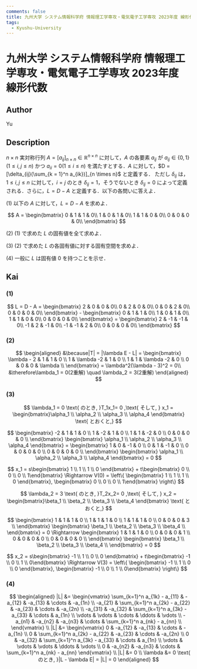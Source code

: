 ```yaml
---
comments: false
title: 九州大学 システム情報科学府 情報理工学専攻・電気電子工学専攻 2023年度 線形代数
tags:
  - Kyushu-University
---
```

# 九州大学 システム情報科学府 情報理工学専攻・電気電子工学専攻 2023年度 線形代数


## **Author**
Yu

## **Description**
$n \times n$ 実対称行列 $A = [a_{ij}]_{n×n} \in \mathbb{R}^{n×n}$ に対して，$A$ の各要素 $a_{ij}$ が $a_{ij} \in \{0, 1\} (1 \le i, j \le n)$ かつ $a_{ii} = 0 (1 \le i \le n)$ を満たすとする．$A$ に対して，$D = [\delta_{ij}(\sum_{k = 1}^n a_{ik})]_{n \times n}$ と定義する．
ただし $\delta_{ij}$ は，$1 \le i, j \le n$ に対して，$i = j$ のとき $\delta_{ij} = 1$，そうでないとき $\delta_{ij} = 0$ によって定義される．さらに，$L = D − A$ と定義する．以下の各問いに答えよ．

(1) 以下の $A$ に対して，$L = D − A$ を求めよ．

$$
A = 
\begin{bmatrix}
0 & 1 & 1 & 0\\
1 & 0 & 1 & 0\\
1 & 1 & 0 & 0\\
0 & 0 & 0 & 0\\
\end{bmatrix}
$$

(2) (1) で求めた $L$ の固有値を全て求めよ．

(3) (2) で求めた $L$ の各固有値に対する固有空間を求めよ．

(4) 一般に $L$ は固有値 $0$ を持つことを示せ．

## **Kai** 
### (1)

$$
L = D - A = 
\begin{bmatrix}
2 & 0 & 0 & 0\\
0 & 2 & 0 & 0\\
0 & 0 & 2 & 0\\
0 & 0 & 0 & 0\\
\end{bmatrix} - 
\begin{bmatrix}
0 & 1 & 1 & 0\\
1 & 0 & 1 & 0\\
1 & 1 & 0 & 0\\
0 & 0 & 0 & 0\\
\end{bmatrix} = 
\begin{bmatrix}
2 & -1 & -1 & 0\\
-1 & 2 & -1 & 0\\
-1 & -1 & 2 & 0\\
0 & 0 & 0 & 0\\
\end{bmatrix}
$$

### (2)

$$
\begin{aligned}
&\because|T| = |\lambda E - L| = 
\begin{bmatrix}
\lambda - 2 & 1 & 1 & 0 \\
1 & \lambda -2 & 1 & 0 \\
1 & 1 & \lambda -2 & 0 \\
0 & 0 & 0 & \lambda \\
\end{bmatrix} = \lambda^2(\lambda - 3)^2 = 0\\
&\therefore\lambda_1 = 0(2重解) \quad \lambda_2 = 3(2重解)
\end{aligned}
$$

### (3)

$$
\lambda_1 = 0 \text{ のとき, }T_1x_1= 0 ,\text{ そして, } x_1 = \begin{bmatrix}\alpha_1 \\ \alpha_2 \\ \alpha_3 \\ \alpha_4 \end{bmatrix} \text{ とおくと,}
$$

$$
\begin{bmatrix}
-2 & 1 & 1 & 0 \\
1 & -2 & 1 & 0 \\
1 & 1 & -2 & 0 \\
0 & 0 & 0 & 0 \\
\end{bmatrix}
\begin{bmatrix}
\alpha_1 \\ 
\alpha_2 \\ 
\alpha_3 \\ 
\alpha_4 
\end{bmatrix} = 
\begin{bmatrix}
1 & 0 & -1 & 0 \\
0 & 1 & -1 & 0 \\
0 & 0 & 0 & 0 \\
0 & 0 & 0 & 0 \\
\end{bmatrix}
\begin{bmatrix}
\alpha_1 \\ 
\alpha_2 \\ 
\alpha_3 \\ 
\alpha_4 
\end{bmatrix} = 0
$$

$$
x_1 = s\begin{bmatrix} 1 \\ 1 \\ 1 \\ 0 \end{bmatrix} + t\begin{bmatrix} 0 \\ 0 \\ 0 \\ 1\end{bmatrix} \Rightarrow 
V(0) = 
\left\{
\begin{bmatrix} 1 \\ 1 \\ 1 \\ 0 \end{bmatrix},
\begin{bmatrix} 0 \\ 0 \\ 0 \\ 1\end{bmatrix}
\right\}
$$

$$
\lambda_2 = 3 \text{ のとき, }T_2x_2= 0 ,\text{ そして, } x_2 = \begin{bmatrix}\beta_1 \\ \beta_2 \\ \beta_3 \\ \beta_4 \end{bmatrix} \text{ とおくと,}
$$

$$
\begin{bmatrix}
1 & 1 & 1 & 0 \\
1 & 1 & 1 & 0 \\
1 & 1 & 1 & 0 \\
0 & 0 & 0 & 3 \\
\end{bmatrix}
\begin{bmatrix}
\beta_1 \\ 
\beta_2 \\ 
\beta_3 \\ 
\beta_4 \\
\end{bmatrix} = 0 \Rightarrow
\begin{bmatrix}
1 & 1 & 1 & 0 \\
0 & 0 & 0 & 1 \\
0 & 0 & 0 & 0 \\
0 & 0 & 0 & 0 \\
\end{bmatrix}
\begin{bmatrix}
\beta_1 \\ 
\beta_2 \\ 
\beta_3 \\ 
\beta_4 \\
\end{bmatrix} = 0 
$$

$$
x_2 = s\begin{bmatrix} -1 \\ 1 \\ 0 \\ 0 \end{bmatrix} + t\begin{bmatrix} -1 \\ 0 \\ 1 \\ 0\end{bmatrix} \Rightarrow
V(3) = 
\left\{
\begin{bmatrix} -1 \\ 1 \\ 0 \\ 0 \end{bmatrix},
\begin{bmatrix} -1 \\ 0 \\ 1 \\ 0\end{bmatrix}
\right\}
$$

### (4)

$$
\begin{aligned}
|L| &= 
\begin{vmatrix}
\sum_{k=1}^n a_{1k} - a_{11} & -a_{12} & -a_{13} & \cdots & -a_{1n} \\
-a_{21} & \sum_{k=1}^n a_{2k} - a_{22} & -a_{23} & \cdots & -a_{2n} \\
-a_{31} & -a_{32} & \sum_{k=1}^n a_{3k} - a_{33} & \cdots & a_{1n} \\
\vdots & \vdots & \cdots & \ddots & \vdots \\
-a_{n1} & -a_{n2} & -a_{n3} & \cdots & \sum_{k=1}^n a_{nk} - a_{nn} \\
\end{vmatrix} \\
|L| &= 
\begin{vmatrix}
0 & -a_{12} & -a_{13} & \cdots & -a_{1n} \\
0 & \sum_{k=1}^n a_{2k} - a_{22} & -a_{23} & \cdots & -a_{2n} \\
0 & -a_{32} & \sum_{k=1}^n a_{3k} - a_{33} & \cdots & a_{1n} \\
\vdots & \vdots & \vdots & \ddots & \vdots \\
0 & -a_{n2} & -a_{n3} & \cdots & \sum_{k=1}^n a_{nk} - a_{nn}
\end{vmatrix} \\
|L| &= 0 \\
\lambda &= 0 \text{ のとき, }|L - \lambda E| = |L| = 0
\end{aligned}
$$